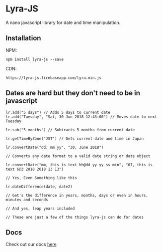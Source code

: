 # Lyra-JS

A nano javascript library for date and time manipulation.

## Installation

NPM:

    npm install lyra-js --save

CDN:

    https://lyra-js.firebaseapp.com/lyra.min.js

## Dates are hard but they don't need to be in javascript

    lr.add("5 days") // Adds 5 days to current date
    lr.add("Tuesday", "Sat, 30 Jun 2018 12:43:00") // Moves date to next Tuesday

    lr.sub("5 months") // Subtracts 5 months from current date

    lr.getTimeByZone("JST") // Gets current date and time in Japan

    lr.convertDate("dd, mm yy", "30, June 2018")

    // Converts any date format to a valid date string or date object

    lr.convertDate("mm, this is text hh@dd yy yy ss min", "07, this is text 6@3 2018 2018 13 13")

    // Yes, Even Something like this

    lr.dateDifference(date, date2)

    // Get's the difference in years, months, days or even in hours, minutes and seconds

    // And yes, leap years included

    // These are just a few of the things lyra-js can do for dates

## Docs

Check out our docs [here](https://lyra.js.org/docs)
